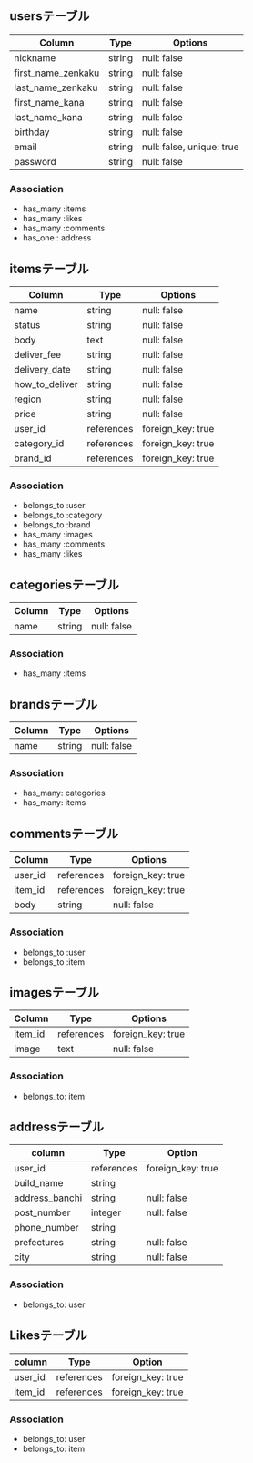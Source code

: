 ## usersテーブル
|Column|Type|Options|
|------|----|-------|
|nickname|string|null: false|
|first_name_zenkaku|string|null: false|
|last_name_zenkaku|string|null: false|
|first_name_kana|string|null: false|
|last_name_kana|string|null: false|
|birthday|string|null: false|
|email|string|null: false, unique: true|
|password|string|null: false|

### Association
- has_many :items
- has_many :likes
- has_many :comments
- has_one : address

## itemsテーブル
|Column|Type|Options|
|------|----|-------|
|name|string|null: false|
|status|string|null: false|
|body|text|null: false|
|deliver_fee|string|null: false|
|delivery_date|string|null: false|
|how_to_deliver|string|null: false|
|region|string|null: false|
|price|string|null: false|
|user_id|references|foreign_key: true|
|category_id|references|foreign_key: true|
|brand_id|references|foreign_key: true|

### Association
- belongs_to :user
- belongs_to :category
- belongs_to :brand
- has_many :images
- has_many :comments
- has_many :likes

## categoriesテーブル
|Column|Type|Options|
|------|----|-------|
|name|string|null: false|

### Association
- has_many :items

## brandsテーブル
|Column|Type|Options|
|------|----|-------|
|name|string|null: false|

### Association
- has_many: categories
- has_many: items

## commentsテーブル
|Column|Type|Options|
|------|----|-------|
|user_id|references|foreign_key: true|
|item_id|references|foreign_key: true|
|body|string|null: false|

### Association
- belongs_to :user
- belongs_to :item

## imagesテーブル
|Column|Type|Options|
|------|----|-------|
|item_id|references|foreign_key: true|
|image|text|null: false|

### Association
- belongs_to: item

## addressテーブル
|column|Type|Option|
|----------|------|---------|
|user_id|references|foreign_key: true|
|build_name|string|
|address_banchi|string|null: false|
|post_number|integer|null: false|
|phone_number|string|
|prefectures|string|null: false|
|city|string|null: false|

### Association
- belongs_to: user

## Likesテーブル
|column|Type|Option|
|----------|------|---------|
|user_id|references|foreign_key: true|
|item_id|references|foreign_key: true|

### Association
- belongs_to: user
- belongs_to: item